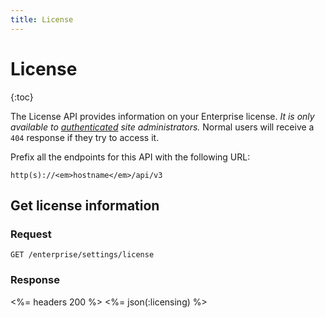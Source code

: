 ```yaml
---
title: License
---
```


# License

{:toc}

The License API provides information on your Enterprise license. *It is only available to [authenticated](/v3/#authentication) site administrators.* Normal users will receive a `404` response if they try to access it.

Prefix all the endpoints for this API with the following URL:

``` command-line
http(s)://<em>hostname</em>/api/v3
```

## Get license information

### Request

    GET /enterprise/settings/license

### Response

<%= headers 200 %>
<%= json(:licensing) %>
